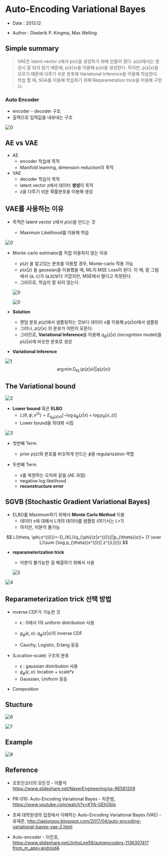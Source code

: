 # Auto-Encoding Variational Bayes

- Date : 2013.12 

- Author : Diederik P. Kingma, Max Welling



## Simple summary

>VAE은 latent vector z에서 p(x)을 생성하기 위해 만들어 졌다. p(z)에서는 생성시 잘 되지 않기 때문에, p(z|x)을 이용해 p(x)을 생성한다. 하지만, p(z|x)을 모르기 때문에 다루기 쉬운 분포에 Variational Inference을 이용해 학습한다. 학습 할 때, SGA를 이용해 학습하기 위해 Reparametation trick을 이용해 구한다.



### Auto Encoder

- encoder - decoder 구조
- 출력으로 입력값을 내보내는 구조

![0](../../images/vae-9.png)



## AE vs VAE

- AE 
  - encoder 학습에 목적
  - Manifold learning, dimension reduction이 목적
- VAE
  - decoder 학습이 목적
  - latent vector z에서 데이터 **생성**이 목적
  -  z을 다루기 쉬운 확률분포을 이용해 생성



## VAE를 사용하는 이유

- 목적은 latent vector z에서  $p(x)$을 만드는 것

  - Maximum Likelihood를 이용해 학습


![0](../../images/vae-10.png)



- Monte-carlo estimator를 직접 이용하지 않는 이유

  - $p(z)$ 을 알고있는 분포를 이용할 경우, Monte-carlo 적용 가능
  - $p(x|z)$ 을 gaussian을 이용했을 때, ML이 MSE Loss이 된다. 이 때, 밑 그림에서 (a, c)가 (a,b)보다 가깝지만, MSE에서 멀다고 측정된다. 
  - 그러므로, 학습이 잘 되지 않는다.  

  ![0](../../images/vae-11.png)

  ![0](../../images/vae-0.png)

- **Solution**

  - 랜덤 분포 $p(z)$에서 샘플링하는 것보다 데이터 x를 이용해 $p(z|x)$에서 샘플링
  - 그러나,  $p(z|x)$ 의 분포가 어떤지 모른다.
  - 그러므로, **Variational Inference**을 이용해 $q_{\phi}(z|x)$ (recognition model)을$p(z|x)$에 비슷한 분포로 생성

- **Variational Inference**

![1](../../images/vae-1.png)
$$
\arg\min D_{KL}(p(z|x)||q(z|x))
$$


## The Variational bound

![2](../../images/vae-12.png)

- **Lower bound** 혹은 **ELBO**
  - $L(\theta, \phi;x^{(i)})=E_{q_{\phi}(z|x)}[-\log q_{\phi}(z|x)+\log p_{\theta}(x,z)]$ 
  - Lower bound을 최대화 시킴

 ![3](../../images/vae-3.png)

- 첫번째 Term

  - prior $p(z)$와 분포를 비슷하게 만드는 $\phi$을 regularization 역할  

- 두번째 Term

  - x를 복원하는 오차와 같음 (AE 과점)
  - negative log likelihood
  - **reconstructure error**



## SGVB (Stochastic Gradient Variational Bayes)

- ELBO를 Maximum하기 위해서 **Monte Carlo Method** 이용
  - 데이터 x에 대해서 L개의 데이터를 샘플링 (여기서는 L=1)
  - 하지만, 미분이 불가능

$$
L(\theta, \phi;x^{(i)})=-D_{KL}(q_{\phi}(z|x^{(i)})||p_{\theta}(z))+  {1 \over L}\sum (\log p_{\theta}(x^{(i)}| z^{(i,l)}))
$$



- **reparameterization trick**

  - 미분이 불가능한 걸 해결하기 위해서 사용

  ![5](../../images/vae-5.png)


![4](../../images/vae-4.png)



## Reparameterization trick 선택 방법

- inverse CDF가 가능한 것 

  - $\epsilon$ : 0에서 1의 uniform distribution 사용 
  -  $g_{\phi}(\epsilon,x)$: $q_{\phi}(z|x)$의 inverse CDF   

  - Cauchy, Logistic, Erlang 등등

- (Location-scale) 구조의 분포

  - $\epsilon$ : gaussian distribution 사용
  -  $g_{\phi}(\epsilon,x)$: location + scale*$\epsilon$
  - Gaussian, Uniform 등등

- Composition



## Stucture

![6](../../images/vae-6.png)

![7](../../images/vae-7.png)



## Example

![8](../../images/vae-8.png)



## Reference

- 오토인코더의 모든것 - 이활석 https://www.slideshare.net/NaverEngineering/ss-96581209

- PR-010: Auto-Encoding Variational Bayes - 차준범, https://www.youtube.com/watch?v=KYA-GEhObIs
- 초짜 대학원생의 입장에서 이해하는 Auto-Encoding Variational Bayes (VAE) - 유재준, http://jaejunyoo.blogspot.com/2017/04/auto-encoding-variational-bayes-vae-2.html

- Auto-encoder - 이진호, https://www.slideshare.net/JinhoLee59/autoencoders-113630741?from_m_app=androidA